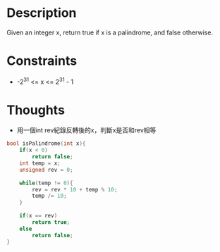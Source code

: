 # Description

Given an integer x, return true if x is a palindrome, and false otherwise.

# Constraints

- -2<sup>31</sup> <= x <= 2<sup>31</sup> - 1

# Thoughts

- 用一個int rev紀錄反轉後的x，判斷x是否和rev相等

```c
bool isPalindrome(int x){
	if(x < 0)
		return false;
	int temp = x;
	unsigned rev = 0;
	
	while(temp != 0){
		rev = rev * 10 + temp % 10;
		temp /= 10;
	}
	
	if(x == rev)
		return true;
	else
		return false;
}
```
